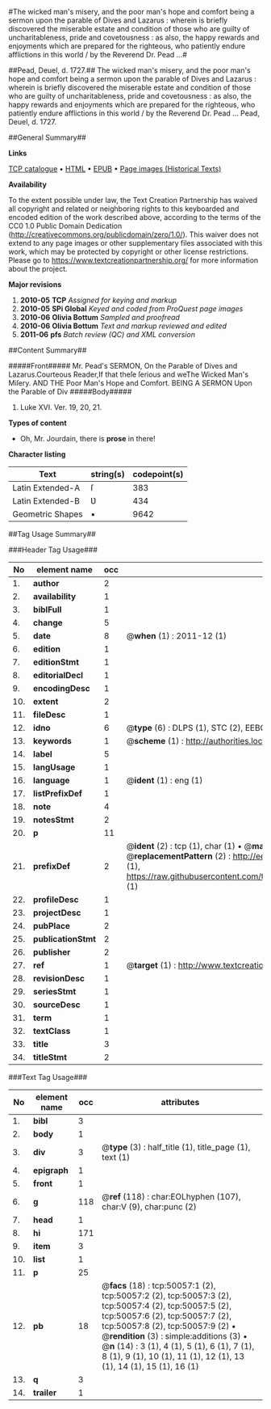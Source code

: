 #The wicked man's misery, and the poor man's hope and comfort being a sermon upon the parable of Dives and Lazarus : wherein is briefly discovered the miserable estate and condition of those who are guilty of uncharitableness, pride and covetousness : as also, the happy rewards and enjoyments which are prepared for the righteous, who patiently endure afflictions in this world / by the Reverend Dr. Pead ...#

##Pead, Deuel, d. 1727.##
The wicked man's misery, and the poor man's hope and comfort being a sermon upon the parable of Dives and Lazarus : wherein is briefly discovered the miserable estate and condition of those who are guilty of uncharitableness, pride and covetousness : as also, the happy rewards and enjoyments which are prepared for the righteous, who patiently endure afflictions in this world / by the Reverend Dr. Pead ...
Pead, Deuel, d. 1727.

##General Summary##

**Links**

[TCP catalogue](http://www.ota.ox.ac.uk/tcp/)  • 
[HTML](http://tei.it.ox.ac.uk/tcp/Texts-HTML/free/A56/A56795.html)  • 
[EPUB](http://tei.it.ox.ac.uk/tcp/Texts-EPUB/free/A56/A56795.epub) • 
[Page images (Historical Texts)](https://historicaltexts.jisc.ac.uk/eebo-11863441e)

**Availability**

To the extent possible under law, the Text Creation Partnership has waived all copyright and related or neighboring rights to this keyboarded and encoded edition of the work described above, according to the terms of the CC0 1.0 Public Domain Dedication (http://creativecommons.org/publicdomain/zero/1.0/). This waiver does not extend to any page images or other supplementary files associated with this work, which may be protected by copyright or other license restrictions. Please go to https://www.textcreationpartnership.org/ for more information about the project.

**Major revisions**

1. __2010-05__ __TCP__ *Assigned for keying and markup*
1. __2010-05__ __SPi Global__ *Keyed and coded from ProQuest page images*
1. __2010-06__ __Olivia Bottum__ *Sampled and proofread*
1. __2010-06__ __Olivia Bottum__ *Text and markup reviewed and edited*
1. __2011-06__ __pfs__ *Batch review (QC) and XML conversion*

##Content Summary##

#####Front#####
Mr. Pead's SERMON, On the Parable of Dives and Lazarus.Courteous Reader,If that theſe ſerious and weThe Wicked Man's Miſery. AND THE Poor Man's Hope and Comfort. BEING A SERMON Upon the Parable of Div
#####Body#####

1. Luke XVI. Ver. 19, 20, 21.

**Types of content**

  * Oh, Mr. Jourdain, there is **prose** in there!

**Character listing**


|Text|string(s)|codepoint(s)|
|---|---|---|
|Latin Extended-A|ſ|383|
|Latin Extended-B|Ʋ|434|
|Geometric Shapes|▪|9642|

##Tag Usage Summary##

###Header Tag Usage###

|No|element name|occ|attributes|
|---|---|---|---|
|1.|__author__|2||
|2.|__availability__|1||
|3.|__biblFull__|1||
|4.|__change__|5||
|5.|__date__|8| @__when__ (1) : 2011-12 (1)|
|6.|__edition__|1||
|7.|__editionStmt__|1||
|8.|__editorialDecl__|1||
|9.|__encodingDesc__|1||
|10.|__extent__|2||
|11.|__fileDesc__|1||
|12.|__idno__|6| @__type__ (6) : DLPS (1), STC (2), EEBO-CITATION (1), OCLC (1), VID (1)|
|13.|__keywords__|1| @__scheme__ (1) : http://authorities.loc.gov/ (1)|
|14.|__label__|5||
|15.|__langUsage__|1||
|16.|__language__|1| @__ident__ (1) : eng (1)|
|17.|__listPrefixDef__|1||
|18.|__note__|4||
|19.|__notesStmt__|2||
|20.|__p__|11||
|21.|__prefixDef__|2| @__ident__ (2) : tcp (1), char (1)  •  @__matchPattern__ (2) : ([0-9\-]+):([0-9IVX]+) (1), (.+) (1)  •  @__replacementPattern__ (2) : http://eebo.chadwyck.com/downloadtiff?vid=$1&page=$2 (1), https://raw.githubusercontent.com/textcreationpartnership/Texts/master/tcpchars.xml#$1 (1)|
|22.|__profileDesc__|1||
|23.|__projectDesc__|1||
|24.|__pubPlace__|2||
|25.|__publicationStmt__|2||
|26.|__publisher__|2||
|27.|__ref__|1| @__target__ (1) : http://www.textcreationpartnership.org/docs/. (1)|
|28.|__revisionDesc__|1||
|29.|__seriesStmt__|1||
|30.|__sourceDesc__|1||
|31.|__term__|1||
|32.|__textClass__|1||
|33.|__title__|3||
|34.|__titleStmt__|2||


###Text Tag Usage###

|No|element name|occ|attributes|
|---|---|---|---|
|1.|__bibl__|3||
|2.|__body__|1||
|3.|__div__|3| @__type__ (3) : half_title (1), title_page (1), text (1)|
|4.|__epigraph__|1||
|5.|__front__|1||
|6.|__g__|118| @__ref__ (118) : char:EOLhyphen (107), char:V (9), char:punc (2)|
|7.|__head__|1||
|8.|__hi__|171||
|9.|__item__|3||
|10.|__list__|1||
|11.|__p__|25||
|12.|__pb__|18| @__facs__ (18) : tcp:50057:1 (2), tcp:50057:2 (2), tcp:50057:3 (2), tcp:50057:4 (2), tcp:50057:5 (2), tcp:50057:6 (2), tcp:50057:7 (2), tcp:50057:8 (2), tcp:50057:9 (2)  •  @__rendition__ (3) : simple:additions (3)  •  @__n__ (14) : 3 (1), 4 (1), 5 (1), 6 (1), 7 (1), 8 (1), 9 (1), 10 (1), 11 (1), 12 (1), 13 (1), 14 (1), 15 (1), 16 (1)|
|13.|__q__|3||
|14.|__trailer__|1||
